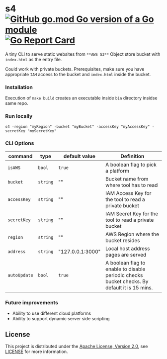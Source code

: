 # s4 [![GitHub go.mod Go version of a Go module](https://img.shields.io/github/go-mod/go-version/gomods/athens.svg)](https://github.com/gomods/athens) [![Go Report Card](https://goreportcard.com/badge/github.com/tejabeta/s4)](https://goreportcard.com/report/github.com/tejabeta/s4)

A tiny CLI to serve static websites from `**AWS S3**` Object store bucket with `index.html` as the entry file. 

Could work with private buckets. Prerequisites, make sure you have appropriate `IAM` access to the bucket and `index.html` inside the bucket.

### Installation

Execution of `make build` creates an executable inside `bin` directory insidse same repo.

### Run locally

`s4 -region "myRegion" -bucket "myBucket" -accessKey "myAccessKey" -secretKey "mySecretKey"`


### CLI Options

command | type | default value| Definition
--------|------|--------------|------------
`isAWS` | `bool`  | `true`  | A boolean flag to pick a platform
`bucket` | `string` | "" | Bucket name from where tool has to read
`accessKey` | `string` | "" | IAM Access Key for the tool to read a private bucket
`secretKey` | `string` | "" | IAM Secret Key for the tool to read a private bucket
`region`  | `string` | "" | AWS Region where the bucket resides 
`address` | `string` | "127.0.0.1:3000" | Local host address pages are served
`autoUpdate` | `bool` | `true` | A boolean flag to enable to disable periodic checks bucket checks. By default it is 15 mins. 

### Future improvements
- Ability to use different cloud platforms
- Ability to support dynamic server side scripting

## License
This project is distributed under the [Apache License, Version 2.0](http://www.apache.org/licenses/LICENSE-2.0), see [LICENSE](./LICENSE) for more information.